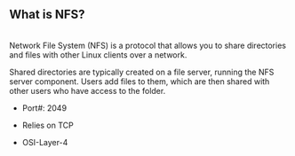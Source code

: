 <h2> What is NFS? </h2>
<br>
Network File System (NFS) is a protocol that allows you to share directories and files with other Linux clients over a network.


Shared directories are typically created on a file server, running the NFS server component. Users add files to them, which are then shared with other users who have access to the folder.

- Port#: 2049

- Relies on TCP 

- OSI-Layer-4 

